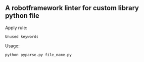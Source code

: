 ## A robotframework linter for custom library python file

Apply rule:

    Unused keywords

Usage:

    python pyparse.py file_name.py